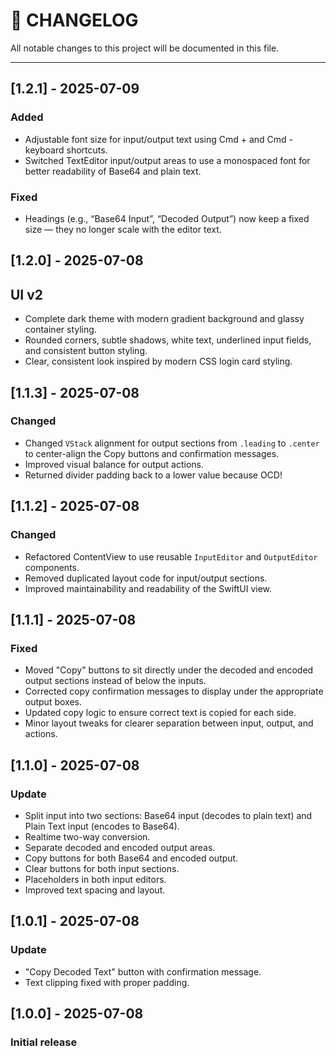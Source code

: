 # 📜 CHANGELOG

All notable changes to this project will be documented in this file.

---

## [1.2.1] - 2025-07-09
### Added
- Adjustable font size for input/output text using Cmd + and Cmd - keyboard shortcuts.
- Switched TextEditor input/output areas to use a monospaced font for better readability of Base64 and plain text.
### Fixed
- Headings (e.g., “Base64 Input”, “Decoded Output”) now keep a fixed size — they no longer scale with the editor text.

## [1.2.0] - 2025-07-08
## UI v2
- Complete dark theme with modern gradient background and glassy container styling.
- Rounded corners, subtle shadows, white text, underlined input fields, and consistent button styling.
- Clear, consistent look inspired by modern CSS login card styling.

## [1.1.3] - 2025-07-08
### Changed
- Changed `VStack` alignment for output sections from `.leading` to `.center` to center-align the Copy buttons and confirmation messages.
- Improved visual balance for output actions.
- Returned divider padding back to a lower value because OCD!

## [1.1.2] - 2025-07-08
### Changed
- Refactored ContentView to use reusable `InputEditor` and `OutputEditor` components.
- Removed duplicated layout code for input/output sections.
- Improved maintainability and readability of the SwiftUI view.

## [1.1.1] - 2025-07-08
### Fixed
- Moved "Copy" buttons to sit directly under the decoded and encoded output sections instead of below the inputs.
- Corrected copy confirmation messages to display under the appropriate output boxes.
- Updated copy logic to ensure correct text is copied for each side.
- Minor layout tweaks for clearer separation between input, output, and actions.

## [1.1.0] - 2025-07-08
### Update
- Split input into two sections: Base64 input (decodes to plain text) and Plain Text input (encodes to Base64).
- Realtime two-way conversion.
- Separate decoded and encoded output areas.
- Copy buttons for both Base64 and encoded output.
- Clear buttons for both input sections.
- Placeholders in both input editors.
- Improved text spacing and layout.

## [1.0.1] - 2025-07-08
### Update
- "Copy Decoded Text" button with confirmation message.
- Text clipping fixed with proper padding.

## [1.0.0] - 2025-07-08
### Initial release
